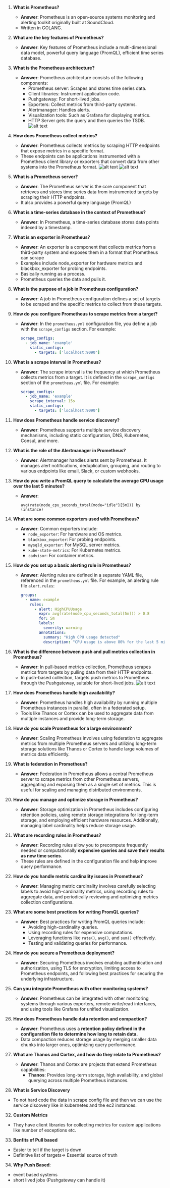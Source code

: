 
1. **What is Prometheus?**
   - **Answer**: Prometheus is an open-source systems monitoring and alerting toolkit originally built at SoundCloud. 
   - Written in GOLANG.

2. **What are the key features of Prometheus?**
   - **Answer**: Key features of Prometheus include a multi-dimensional data model, powerful query language (PromQL), efficient time series database.

3. **What is the Prometheus architecture?**
   - **Answer**: Prometheus architecture consists of the following components:
     - Prometheus server: Scrapes and stores time series data.
     - Client libraries: Instrument application code.
     - Pushgateway: For short-lived jobs.
     - Exporters: Collect metrics from third-party systems.
     - Alertmanager: Handles alerts.
     - Visualization tools: Such as Grafana for displaying metrics.
     - HTTP Server gets the query and then queries the TSDB.
    ![alt text](image-1.png)

4. **How does Prometheus collect metrics?**
   - **Answer**: Prometheus collects metrics by scraping HTTP endpoints that expose metrics in a specific format. 
   - These endpoints can be applications instrumented with a Prometheus client library or exporters that convert data from other systems into the Prometheus format.
    ![alt text](image.png)
    ![alt text](image-3.png)

5. **What is a Prometheus server?**
   - **Answer**: The Prometheus server is the core component that retrieves and stores time series data from instrumented targets by scraping their HTTP endpoints. 
   - It also provides a powerful query language (PromQL)

6. **What is a time-series database in the context of Prometheus?**
   - **Answer**: In Prometheus, a time-series database stores data points indexed by a timestamp.

8. **What is an exporter in Prometheus?**
   - **Answer**: An exporter is a component that collects metrics from a third-party system and exposes them in a format that Prometheus can scrape
   - Examples include node_exporter for hardware metrics and blackbox_exporter for probing endpoints.
   - Basically running as a process.
   - Prometheus queries the data and pulls it.

9. **What is the purpose of a job in Prometheus configuration?**
   - **Answer**: A job in Prometheus configuration defines a set of targets to be scraped and the specific metrics to collect from these targets.

11. **How do you configure Prometheus to scrape metrics from a target?**
    - **Answer**: In the `prometheus.yml` configuration file, you define a job with the `scrape_configs` section. For example:
      ```yaml
      scrape_configs:
        - job_name: 'example'
          static_configs:
            - targets: ['localhost:9090']
      ```

12. **What is a scrape interval in Prometheus?**
    - **Answer**: The scrape interval is the frequency at which Prometheus collects metrics from a target. It is defined in the `scrape_configs` section of the `prometheus.yml` file. For example:
      ```yaml
      scrape_configs:
        - job_name: 'example'
          scrape_interval: 15s
          static_configs:
            - targets: ['localhost:9090']
      ```

13. **How does Prometheus handle service discovery?**
    - **Answer**: Prometheus supports multiple service discovery mechanisms, including static configuration, DNS, Kubernetes, Consul, and more.

14. **What is the role of the Alertmanager in Prometheus?**
    - **Answer**: Alertmanager handles alerts sent by Prometheus. It manages alert notifications, deduplication, grouping, and routing to various endpoints like email, Slack, or custom webhooks.

15. **How do you write a PromQL query to calculate the average CPU usage over the last 5 minutes?**
    - **Answer**:
      ```promql
      avg(rate(node_cpu_seconds_total{mode="idle"}[5m])) by (instance)
      ```

16. **What are some common exporters used with Prometheus?**
    - **Answer**: Common exporters include:
      - `node_exporter`: For hardware and OS metrics.
      - `blackbox_exporter`: For probing endpoints.
      - `mysqld_exporter`: For MySQL server metrics.
      - `kube-state-metrics`: For Kubernetes metrics.
      - `cadvisor`: For container metrics.

17. **How do you set up a basic alerting rule in Prometheus?**
    - **Answer**: Alerting rules are defined in a separate YAML file, referenced in the `prometheus.yml` file. For example, an alerting rule file `alert.rules`:
      ```yaml
      groups:
        - name: example
          rules:
            - alert: HighCPUUsage
              expr: avg(rate(node_cpu_seconds_total[5m])) > 0.8
              for: 5m
              labels:
                severity: warning
              annotations:
                summary: "High CPU usage detected"
                description: "CPU usage is above 80% for the last 5 minutes."
      ```

18. **What is the difference between push and pull metrics collection in Prometheus?**
    - **Answer**: In pull-based metrics collection, Prometheus scrapes metrics from targets by pulling data from their HTTP endpoints. 
    - In push-based collection, targets push metrics to Prometheus through the Pushgateway, suitable for short-lived jobs.
    ![alt text](image-2.png)

19. **How does Prometheus handle high availability?**
    - **Answer**: Prometheus handles high availability by running multiple Prometheus instances in parallel, often in a federated setup. 
    - Tools like Thanos or Cortex can be used to aggregate data from multiple instances and provide long-term storage.


21. **How do you scale Prometheus for a large environment?**
    - **Answer**: Scaling Prometheus involves using federation to aggregate metrics from multiple Prometheus servers and utilizing long-term storage solutions like Thanos or Cortex to handle large volumes of metrics data efficiently.

22. **What is federation in Prometheus?**
    - **Answer**: Federation in Prometheus allows a central Prometheus server to scrape metrics from other Prometheus servers, aggregating and exposing them as a single set of metrics. This is useful for scaling and managing distributed environments.

23. **How do you manage and optimize storage in Prometheus?**
    - **Answer**: Storage optimization in Prometheus includes configuring retention policies, using remote storage integrations for long-term storage, and employing efficient hardware resources. Additionally, managing label cardinality helps reduce storage usage.

24. **What are recording rules in Prometheus?**
    - **Answer**: Recording rules allow you to precompute frequently needed or computationally **expensive queries and save their results as new time series**. 
    - These rules are defined in the configuration file and help improve query performance.

25. **How do you handle metric cardinality issues in Prometheus?**
    - **Answer**: Managing metric cardinality involves carefully selecting labels to avoid high-cardinality metrics, using recording rules to aggregate data, and periodically reviewing and optimizing metrics collection configurations.

26. **What are some best practices for writing PromQL queries?**
    - **Answer**: Best practices for writing PromQL queries include:
      - Avoiding high-cardinality queries.
      - Using recording rules for expensive computations.
      - Leveraging functions like `rate()`, `avg()`, and `sum()` effectively.
      - Testing and validating queries for performance.

27. **How do you secure a Prometheus deployment?**
    - **Answer**: Securing Prometheus involves enabling authentication and authorization, using TLS for encryption, limiting access to Prometheus endpoints, and following best practices for securing the underlying infrastructure.

28. **Can you integrate Prometheus with other monitoring systems?**
    - **Answer**: Prometheus can be integrated with other monitoring systems through various exporters, remote write/read interfaces, and using tools like Grafana for unified visualization.

29. **How does Prometheus handle data retention and compaction?**
    - **Answer**: Prometheus uses a **retention policy defined in the configuration file to determine how long to retain data.** 
    - Data compaction reduces storage usage by merging smaller data chunks into larger ones, optimizing query performance.

30. **What are Thanos and Cortex, and how do they relate to Prometheus?**
    - **Answer**: Thanos and Cortex are projects that extend Prometheus capabilities:
      - **Thanos**: Provides long-term storage, high availability, and global querying across multiple Prometheus instances.
31. **What is Service Discovery**
  - To not hard code the data in scrape config file and then we can  use the service discovery like in kubernetes and the ec2 instances.
32. **Custom Metrics** 
 - They have client libraries for collecting metrics for custom applications like number of exceptions etc.
33. **Benfits of Pull based**
- Easier to tell if the target is down 
- Definitive list of targets=> Essential source of truth
34. **Why Push Based**:
  - event based systems
  - short lived jobs (Pushgateway can handle it)